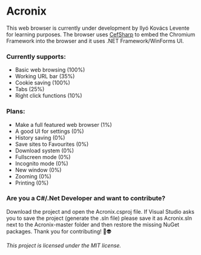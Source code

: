 # Acronix

This web browser is currently under development by Ilyó Kovács Levente for learning purposes. The browser uses [CefSharp](http://https://github.com/cefsharp/CefSharp/ "CefSharp") to embed the Chromium Framework into the browser and it uses .NET Framework/WinForms UI.

### Currently supports:
- Basic web browsing (100%)
- Working URL bar (35%)
- Cookie saving (100%)
- Tabs (25%)
- Right click functions (10%)

### Plans:
- Make a full featured web browser (1%)
- A good UI for settings (0%)
- History saving (0%)
- Save sites to Favourites (0%)
- Download system (0%)
- Fullscreen mode (0%)
- Incognito mode (0%)
- New window (0%)
- Zooming (0%)
- Printing (0%)

### Are you a C#/.Net Developer and want to contribute?
Download the project and open the Acronix.csproj file. If Visual Studio asks you to save the project (generate the .sln file) please save it as Acronix.sln next to the Acronix-master folder and then restore the missing NuGet packages. Thank you for contributing! 💚👽

*This project is licensed under the MIT license.*
